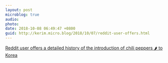 ```yaml
---
layout: post
microblog: true
audio: 
photo: 
date: 2018-10-08 06:49:47 +0800
guid: http://kerim.micro.blog/2018/10/07/reddit-user-offers.html
---
```

[Reddit user offers a detailed history of the introduction of chili peppers 🌶 to Korea](https://reddit.com/r/AskHistorians/comments/9m2vxd/_/e7boczd/?context=1)
